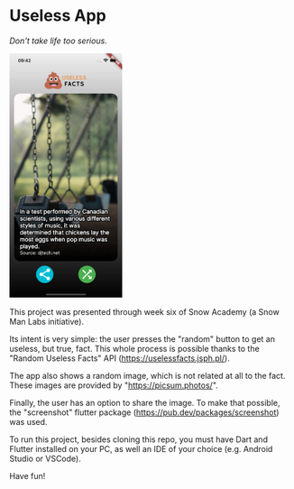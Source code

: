 # Useless App
*Don't take life too serious*.

<img src="./screenshots/screenshot.png" width="200">

This project was presented through week six of Snow Academy (a Snow Man Labs initiative).

Its intent is very simple: the user presses the "random" button to get an useless, but true, fact. This whole process is possible thanks to the "Random Useless Facts" API (https://uselessfacts.jsph.pl/).

The app also shows a random image, which is not related at all to the fact. These images are provided by "https://picsum.photos/".

Finally, the user has an option to share the image. To make that possible, the "screenshot" flutter package (https://pub.dev/packages/screenshot) was used.

To run this project, besides cloning this repo, you must have Dart and Flutter installed on your PC, as well an IDE of your choice (e.g. Android Studio or VSCode).

Have fun!

